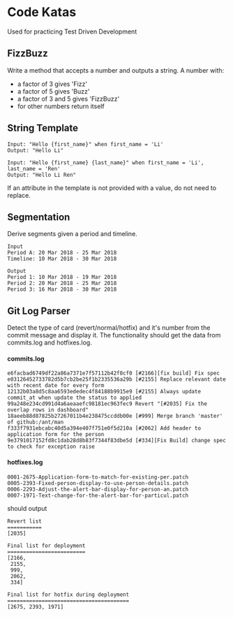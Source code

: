 # Code Katas
Used for practicing Test Driven Development

## FizzBuzz
Write a method that accepts a number and outputs a string. A number with:

* a factor of 3 gives 'Fizz'
* a factor of 5 gives 'Buzz'
* a factor of 3 and 5 gives 'FizzBuzz'
* for other numbers return itself

## String Template
```
Input: "Hello {first_name}" when first_name = 'Li'
Output: "Hello Li"
```
```
Input: "Hello {first_name} {last_name}" when first_name = 'Li', last_name = 'Ren'
Output: "Hello Li Ren"
```
If an attribute in the template is not provided with a value, do not need to replace.

## Segmentation
Derive segments given a period and timeline.
```
Input
Period A: 20 Mar 2018 - 25 Mar 2018
Timeline: 10 Mar 2018 - 30 Mar 2018
```
```
Output
Period 1: 10 Mar 2018 - 19 Mar 2018
Period 2: 20 Mar 2018 - 25 Mar 2018
Period 3: 16 Mar 2018 - 30 Mar 2018
```

## Git Log Parser
Detect the type of card (revert/normal/hotfix) and it's number from the commit message and display it. The functionality should get the data from commits.log and hotfixes.log.

#### commits.log
```
e6facbad6749df22a86a7371e7f57112b42f8cf0 [#2166][fix build] Fix spec
e03126452733782d5b7cb2be25f1b2335536a29b [#2155] Replace relevant date with recent date for every form
12132b03a8d5c8aa6593ededec4f84188b9915e9 [#2155] Always update commit_at when update the status to applied
99a248e234cd991d4a6aeaaefc98181ec963fec9 Revert "[#2035] Fix the overlap rows in dashboard"
18aeeb88d87825b27267011b4e238475ccddb00e [#999] Merge branch 'master' of github:/ant/man
f333f7931ebcabc40d5a394e407f751e0f5d210a [#2062] Add header to application form for the person
9e3791017152fd8c1dab28d8b83f7344f83dbe5d [#334][Fix Build] change spec to check for exception raise
```

#### hotfixes.log
```
0001-2675-Application-form-to-match-for-existing-per.patch
0005-2393-Fixed-person-display-to-use-person-details.patch
0006-2293-Adjust-the-alert-bar-display-for-person-an.patch
0007-1971-Text-change-for-the-alert-bar-for-particul.patch
```

should output

```
Revert list
===========
[2035]

Final list for deployment
=========================
[2166,
 2155,
 999,
 2062,
 334]
 
Final list for hotfix during deployment
=======================================
[2675, 2393, 1971]
```